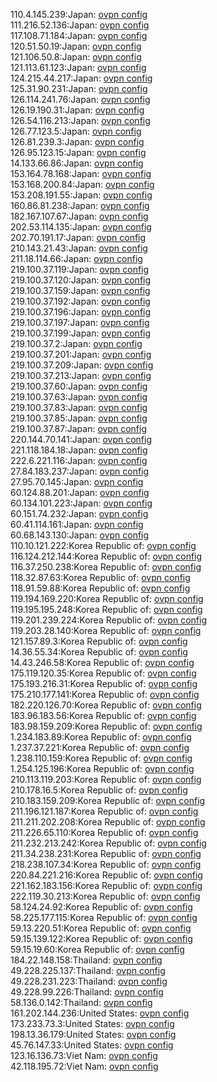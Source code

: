 110.4.145.239:Japan: [ovpn config](vpn/110_4_145_239.ovpn)  
111.216.52.136:Japan: [ovpn config](vpn/111_216_52_136.ovpn)  
117.108.71.184:Japan: [ovpn config](vpn/117_108_71_184.ovpn)  
120.51.50.19:Japan: [ovpn config](vpn/120_51_50_19.ovpn)  
121.106.50.8:Japan: [ovpn config](vpn/121_106_50_8.ovpn)  
121.113.61.123:Japan: [ovpn config](vpn/121_113_61_123.ovpn)  
124.215.44.217:Japan: [ovpn config](vpn/124_215_44_217.ovpn)  
125.31.90.231:Japan: [ovpn config](vpn/125_31_90_231.ovpn)  
126.114.241.76:Japan: [ovpn config](vpn/126_114_241_76.ovpn)  
126.19.190.31:Japan: [ovpn config](vpn/126_19_190_31.ovpn)  
126.54.116.213:Japan: [ovpn config](vpn/126_54_116_213.ovpn)  
126.77.123.5:Japan: [ovpn config](vpn/126_77_123_5.ovpn)  
126.81.239.3:Japan: [ovpn config](vpn/126_81_239_3.ovpn)  
126.95.123.15:Japan: [ovpn config](vpn/126_95_123_15.ovpn)  
14.133.66.86:Japan: [ovpn config](vpn/14_133_66_86.ovpn)  
153.164.78.168:Japan: [ovpn config](vpn/153_164_78_168.ovpn)  
153.168.200.84:Japan: [ovpn config](vpn/153_168_200_84.ovpn)  
153.208.191.55:Japan: [ovpn config](vpn/153_208_191_55.ovpn)  
160.86.81.238:Japan: [ovpn config](vpn/160_86_81_238.ovpn)  
182.167.107.67:Japan: [ovpn config](vpn/182_167_107_67.ovpn)  
202.53.114.135:Japan: [ovpn config](vpn/202_53_114_135.ovpn)  
202.70.191.17:Japan: [ovpn config](vpn/202_70_191_17.ovpn)  
210.143.21.43:Japan: [ovpn config](vpn/210_143_21_43.ovpn)  
211.18.114.66:Japan: [ovpn config](vpn/211_18_114_66.ovpn)  
219.100.37.119:Japan: [ovpn config](vpn/219_100_37_119.ovpn)  
219.100.37.120:Japan: [ovpn config](vpn/219_100_37_120.ovpn)  
219.100.37.159:Japan: [ovpn config](vpn/219_100_37_159.ovpn)  
219.100.37.192:Japan: [ovpn config](vpn/219_100_37_192.ovpn)  
219.100.37.196:Japan: [ovpn config](vpn/219_100_37_196.ovpn)  
219.100.37.197:Japan: [ovpn config](vpn/219_100_37_197.ovpn)  
219.100.37.199:Japan: [ovpn config](vpn/219_100_37_199.ovpn)  
219.100.37.2:Japan: [ovpn config](vpn/219_100_37_2.ovpn)  
219.100.37.201:Japan: [ovpn config](vpn/219_100_37_201.ovpn)  
219.100.37.209:Japan: [ovpn config](vpn/219_100_37_209.ovpn)  
219.100.37.213:Japan: [ovpn config](vpn/219_100_37_213.ovpn)  
219.100.37.60:Japan: [ovpn config](vpn/219_100_37_60.ovpn)  
219.100.37.63:Japan: [ovpn config](vpn/219_100_37_63.ovpn)  
219.100.37.83:Japan: [ovpn config](vpn/219_100_37_83.ovpn)  
219.100.37.85:Japan: [ovpn config](vpn/219_100_37_85.ovpn)  
219.100.37.87:Japan: [ovpn config](vpn/219_100_37_87.ovpn)  
220.144.70.141:Japan: [ovpn config](vpn/220_144_70_141.ovpn)  
221.118.184.18:Japan: [ovpn config](vpn/221_118_184_18.ovpn)  
222.6.221.116:Japan: [ovpn config](vpn/222_6_221_116.ovpn)  
27.84.183.237:Japan: [ovpn config](vpn/27_84_183_237.ovpn)  
27.95.70.145:Japan: [ovpn config](vpn/27_95_70_145.ovpn)  
60.124.88.201:Japan: [ovpn config](vpn/60_124_88_201.ovpn)  
60.134.101.223:Japan: [ovpn config](vpn/60_134_101_223.ovpn)  
60.151.74.232:Japan: [ovpn config](vpn/60_151_74_232.ovpn)  
60.41.114.161:Japan: [ovpn config](vpn/60_41_114_161.ovpn)  
60.68.143.130:Japan: [ovpn config](vpn/60_68_143_130.ovpn)  
110.10.121.222:Korea Republic of: [ovpn config](vpn/110_10_121_222.ovpn)  
116.124.212.144:Korea Republic of: [ovpn config](vpn/116_124_212_144.ovpn)  
116.37.250.238:Korea Republic of: [ovpn config](vpn/116_37_250_238.ovpn)  
118.32.87.63:Korea Republic of: [ovpn config](vpn/118_32_87_63.ovpn)  
118.91.59.88:Korea Republic of: [ovpn config](vpn/118_91_59_88.ovpn)  
119.194.169.220:Korea Republic of: [ovpn config](vpn/119_194_169_220.ovpn)  
119.195.195.248:Korea Republic of: [ovpn config](vpn/119_195_195_248.ovpn)  
119.201.239.224:Korea Republic of: [ovpn config](vpn/119_201_239_224.ovpn)  
119.203.28.140:Korea Republic of: [ovpn config](vpn/119_203_28_140.ovpn)  
121.157.89.3:Korea Republic of: [ovpn config](vpn/121_157_89_3.ovpn)  
14.36.55.34:Korea Republic of: [ovpn config](vpn/14_36_55_34.ovpn)  
14.43.246.58:Korea Republic of: [ovpn config](vpn/14_43_246_58.ovpn)  
175.119.120.35:Korea Republic of: [ovpn config](vpn/175_119_120_35.ovpn)  
175.193.216.31:Korea Republic of: [ovpn config](vpn/175_193_216_31.ovpn)  
175.210.177.141:Korea Republic of: [ovpn config](vpn/175_210_177_141.ovpn)  
182.220.126.70:Korea Republic of: [ovpn config](vpn/182_220_126_70.ovpn)  
183.96.183.56:Korea Republic of: [ovpn config](vpn/183_96_183_56.ovpn)  
183.98.159.209:Korea Republic of: [ovpn config](vpn/183_98_159_209.ovpn)  
1.234.183.89:Korea Republic of: [ovpn config](vpn/1_234_183_89.ovpn)  
1.237.37.221:Korea Republic of: [ovpn config](vpn/1_237_37_221.ovpn)  
1.238.110.159:Korea Republic of: [ovpn config](vpn/1_238_110_159.ovpn)  
1.254.125.196:Korea Republic of: [ovpn config](vpn/1_254_125_196.ovpn)  
210.113.119.203:Korea Republic of: [ovpn config](vpn/210_113_119_203.ovpn)  
210.178.16.5:Korea Republic of: [ovpn config](vpn/210_178_16_5.ovpn)  
210.183.159.209:Korea Republic of: [ovpn config](vpn/210_183_159_209.ovpn)  
211.196.121.187:Korea Republic of: [ovpn config](vpn/211_196_121_187.ovpn)  
211.211.202.208:Korea Republic of: [ovpn config](vpn/211_211_202_208.ovpn)  
211.226.65.110:Korea Republic of: [ovpn config](vpn/211_226_65_110.ovpn)  
211.232.213.242:Korea Republic of: [ovpn config](vpn/211_232_213_242.ovpn)  
211.34.238.231:Korea Republic of: [ovpn config](vpn/211_34_238_231.ovpn)  
218.238.107.34:Korea Republic of: [ovpn config](vpn/218_238_107_34.ovpn)  
220.84.221.216:Korea Republic of: [ovpn config](vpn/220_84_221_216.ovpn)  
221.162.183.156:Korea Republic of: [ovpn config](vpn/221_162_183_156.ovpn)  
222.119.30.213:Korea Republic of: [ovpn config](vpn/222_119_30_213.ovpn)  
58.124.24.92:Korea Republic of: [ovpn config](vpn/58_124_24_92.ovpn)  
58.225.177.115:Korea Republic of: [ovpn config](vpn/58_225_177_115.ovpn)  
59.13.220.51:Korea Republic of: [ovpn config](vpn/59_13_220_51.ovpn)  
59.15.139.122:Korea Republic of: [ovpn config](vpn/59_15_139_122.ovpn)  
59.15.19.60:Korea Republic of: [ovpn config](vpn/59_15_19_60.ovpn)  
184.22.148.158:Thailand: [ovpn config](vpn/184_22_148_158.ovpn)  
49.228.225.137:Thailand: [ovpn config](vpn/49_228_225_137.ovpn)  
49.228.231.223:Thailand: [ovpn config](vpn/49_228_231_223.ovpn)  
49.228.99.226:Thailand: [ovpn config](vpn/49_228_99_226.ovpn)  
58.136.0.142:Thailand: [ovpn config](vpn/58_136_0_142.ovpn)  
161.202.144.236:United States: [ovpn config](vpn/161_202_144_236.ovpn)  
173.233.73.3:United States: [ovpn config](vpn/173_233_73_3.ovpn)  
198.13.36.179:United States: [ovpn config](vpn/198_13_36_179.ovpn)  
45.76.147.33:United States: [ovpn config](vpn/45_76_147_33.ovpn)  
123.16.136.73:Viet Nam: [ovpn config](vpn/123_16_136_73.ovpn)  
42.118.195.72:Viet Nam: [ovpn config](vpn/42_118_195_72.ovpn)  
